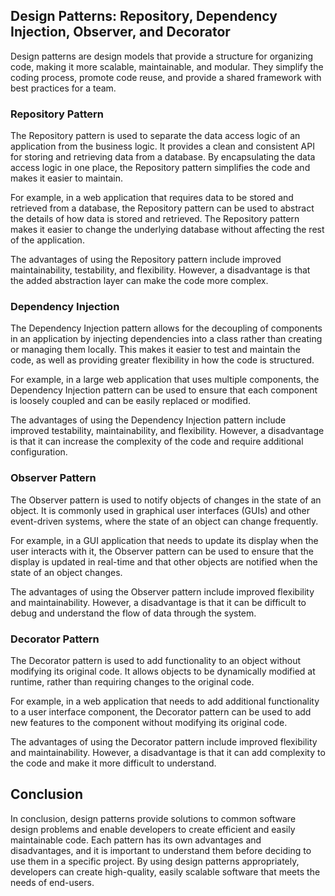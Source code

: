 ## Design Patterns: Repository, Dependency Injection, Observer, and Decorator

Design patterns are design models that provide a structure for organizing code, making it more scalable, maintainable, and modular. They simplify the coding process, promote code reuse, and provide a shared framework with best practices for a team.

### Repository Pattern

The Repository pattern is used to separate the data access logic of an application from the business logic. It provides a clean and consistent API for storing and retrieving data from a database. By encapsulating the data access logic in one place, the Repository pattern simplifies the code and makes it easier to maintain.

For example, in a web application that requires data to be stored and retrieved from a database, the Repository pattern can be used to abstract the details of how data is stored and retrieved. The Repository pattern makes it easier to change the underlying database without affecting the rest of the application.

The advantages of using the Repository pattern include improved maintainability, testability, and flexibility. However, a disadvantage is that the added abstraction layer can make the code more complex.

### Dependency Injection

The Dependency Injection pattern allows for the decoupling of components in an application by injecting dependencies into a class rather than creating or managing them locally. This makes it easier to test and maintain the code, as well as providing greater flexibility in how the code is structured.

For example, in a large web application that uses multiple components, the Dependency Injection pattern can be used to ensure that each component is loosely coupled and can be easily replaced or modified.

The advantages of using the Dependency Injection pattern include improved testability, maintainability, and flexibility. However, a disadvantage is that it can increase the complexity of the code and require additional configuration.

### Observer Pattern

The Observer pattern is used to notify objects of changes in the state of an object. It is commonly used in graphical user interfaces (GUIs) and other event-driven systems, where the state of an object can change frequently.

For example, in a GUI application that needs to update its display when the user interacts with it, the Observer pattern can be used to ensure that the display is updated in real-time and that other objects are notified when the state of an object changes.

The advantages of using the Observer pattern include improved flexibility and maintainability. However, a disadvantage is that it can be difficult to debug and understand the flow of data through the system.

### Decorator Pattern

The Decorator pattern is used to add functionality to an object without modifying its original code. It allows objects to be dynamically modified at runtime, rather than requiring changes to the original code.

For example, in a web application that needs to add additional functionality to a user interface component, the Decorator pattern can be used to add new features to the component without modifying its original code.

The advantages of using the Decorator pattern include improved flexibility and maintainability. However, a disadvantage is that it can add complexity to the code and make it more difficult to understand.

## Conclusion

In conclusion, design patterns provide solutions to common software design problems and enable developers to create efficient and easily maintainable code. Each pattern has its own advantages and disadvantages, and it is important to understand them before deciding to use them in a specific project. By using design patterns appropriately, developers can create high-quality, easily scalable software that meets the needs of end-users.